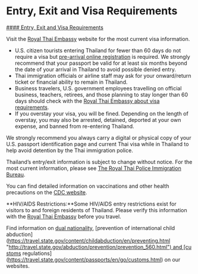 # Entry, Exit and Visa Requirements

[#### Entry, Exit and Visa Requirements](javascript:void(0); "Entry, Exit and Visa Requirements")

Visit the [Royal Thai Embassy](https://washingtondc.thaiembassy.org/en/page/visa-information) website for the most current visa information.

* U.S. citizen tourists entering Thailand for fewer than 60 days do not require a visa but [pre-arrival online registration](https://gcc02.safelinks.protection.outlook.com/?url=https%3A%2F%2Ftdac.immigration.go.th%2Farrival-card%2F%23%2Fhome&data=05%7C02%7CMackieAM%40state.gov%7C1064a53de3664c921cb108dd765f853d%7C66cf50745afe48d1a691a12b2121f44b%7C0%7C0%7C638796874822843715%7CUnknown%7CTWFpbGZsb3d8eyJFbXB0eU1hcGkiOnRydWUsIlYiOiIwLjAuMDAwMCIsIlAiOiJXaW4zMiIsIkFOIjoiTWFpbCIsIldUIjoyfQ%3D%3D%7C0%7C%7C%7C&sdata=FkEGkpqnrZa%2Bx9Mn2UwL9dt8fylFCMBp9RVgtmJsEjg%3D&reserved=0 "Original URL: https://tdac.immigration.go.th/arrival-card/#/home. Click or tap if you trust this link.") is required. We strongly recommend that your passport be valid for at least six months beyond the date of your arrival in Thailand to avoid possible denied entry.
* Thai immigration officials or airline staff may ask for your onward/return ticket or financial ability to remain in Thailand.
* Business travelers, U.S. government employees travelling on official business, teachers, retirees, and those planning to stay longer than 60 days should check with the [Royal Thai Embassy about visa requirements](https://travel.state.gov/content/travel/en/international-travel/International-Travel-Country-Information-Pages/Thailand.html#ExternalPopup).
* If you overstay your visa, you will be fined. Depending on the length of overstay, you may also be arrested, detained, deported at your own expense, and banned from re-entering Thailand.

We strongly recommend you always carry a digital or physical copy of your U.S. passport identification page and current Thai visa while in Thailand to help avoid detention by the Thai immigration police.

Thailand’s entry/exit information is subject to change without notice. For the most current information, please see [The Royal Thai Police Immigration Bureau](https://www.immigration.go.th/index/).

You can find detailed information on vaccinations and other health precautions on the [CDC website](https://www.cdc.gov/).

**HIV/AIDS Restrictions:**Some HIV/AIDS entry restrictions exist for visitors to and foreign residents of Thailand. Please verify this information with the [Royal Thai Embassy](https://washingtondc.thaiembassy.org/en/index) before you travel.

Find information on [dual nationality](https://travel.state.gov/content/travel/en/international-travel/before-you-go/travelers-with-special-considerations/Dual-Nationality-Travelers.html "http://travel.state.gov/travel/cis_pa_tw/cis/cis_1753.html"), [prevention of international child abduction](https://travel.state.gov/content/childabduction/en/preventing.html "http://travel.state.gov/abduction/prevention/prevention_560.html") and [customs regulations](https://travel.state.gov/content/passports/en/go/customs.html) on our websites.